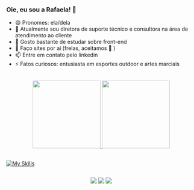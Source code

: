 ### Oie, eu sou a Rafaela! 👋
- 😄 Pronomes: ela/dela
- 🔭 Atualmente sou diretora de suporte técnico e consultora na área de atendimento ao cliente
- 🌱 Gosto bastante de estudar sobre front-end
- 🤖 Faço sites por aí (frelas, aceitamos 🤭 )
- 📫 Entre em contato pelo linkedin
- ⚡ Fatos curiosos: entusiasta em esportes outdoor e artes marciais

##

<div align="center">
  <a href="https://github.com/Rafadcosta">
  <img height="180em" src="https://github-readme-stats.vercel.app/api?username=Rafadcosta&show_icons=true&theme=synthwave&include_all_commits=true&count_private=true)"/>
  <img height="180em" src="https://github-readme-stats.vercel.app/api/top-langs/?username=Rafadcosta&layout=compact&langs_count=7&theme=synthwave)"/>
</div>
  
##

[![My Skills](https://skillicons.dev/icons?i=discord,figma,git,github,gitlab,html,css,js,laravel,linux,php,postgres,react,vscode,xd&theme=light)](https://skillicons.dev)

##
  
<div align="center"> 
  <a href="https://www.behance.net/rafaelacosta2" target="_blank"><img src="https://aleen42.github.io/badges/src/behance.svg" target="_blank"></a>
  <a href="https://www.instagram.com/rafad.dev/" target="_blank"><img src="https://img.shields.io/badge/-Instagram-%23E4405F?style=flat-square&logo=instagram&logoColor=white" target="_blank"></a>
  <a href="https://www.linkedin.com/in/rafaela-duque/" alt="linkedin" target="_blank"><img src="https://img.shields.io/badge/LinkedIn-%230077B5.svg?&style=flat-square&logo=linkedin&logoColor=white"></a>
</div>
  
